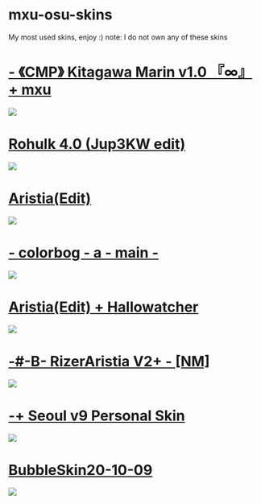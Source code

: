 # mxu-osu-skins
My most used skins, enjoy :)
note: I do not own any of these skins

# [- 《CMP》 Kitagawa Marin v1.0  『∞』 + mxu](https://www.mediafire.com/file/pi69qu4yq4mibzd/-_%25E3%2580%258ACMP%25E3%2580%258B_Kitagawa_Marin_v1.0__%25E3%2580%258E%25E2%2588%259E%25E3%2580%258F_%252B_mxu.osk/file)
![](https://i.imgur.com/lIfxXvA.jpg)

# [Rohulk 4.0 (Jup3KW edit)](https://www.mediafire.com/file/3vpg14a7m7mdh8m/Rohulk_4.0_%28Jup3KW_edit%29.osk/file)
![](https://skins.osuck.net/uploads/posts/2019-02/1550909248_screenshot2857.jpg)

# [Aristia(Edit)](https://www.mediafire.com/file/wxh5t1xfa3kpncd/Aristia%28Edit%29.osk/file)
![](https://skins.osuck.net/uploads/posts/2019-02/1549355517_3.jpg)

# [- colorbog - a - main -](https://www.mediafire.com/file/yu2jpaeg63elmwy/-_colorbog_-_a_-_main_-_%25281%2529.osk/file)
![](https://camo.githubusercontent.com/1e71192647b58f13e35f73b640ad76c91f16e3844349601500d3a34f4a0311a8/68747470733a2f2f692e696d6775722e636f6d2f6b7172366955792e6a7067)

# [Aristia(Edit) + Hallowatcher](https://www.mediafire.com/file/bhrk35urr7mpyrp/Aristia%2528Edit%2529_%252B_Hallowatcher.osk/file)
![](https://i.imgur.com/T4zOb21.jpg)

# [-#-B- RizerAristia V2+ - [NM]](https://www.mediafire.com/file/3ful50oe2xhje6t/-%2523-B-_RizerAristia_V2%252B_-_%255BNM%255D.osk/file)
![](https://i.imgur.com/P83YbWJ.jpg)

# [-+ Seoul v9 Personal Skin](https://www.mediafire.com/file/muj1vncr1msalgr/-+_Seoul_v9_Personal_Skin_Kirby.osk/file)
![](https://skins.osuck.net/uploads/posts/2019-11/1574487708_screenshot7313.jpg)

# [BubbleSkin20-10-09](https://drive.google.com/drive/folders/1oGiP2q8tG8RqxMJqTtChQpE_YyBMSS3o)
![](https://i.imgur.com/vKlIp7M.jpg)

